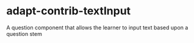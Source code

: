 adapt-contrib-textInput
=======================

A question component that allows the learner to input text based upon a question stem

